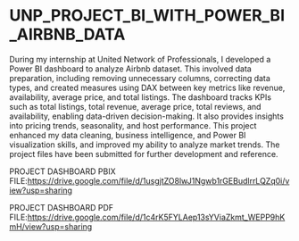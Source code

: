 # UNP_PROJECT_BI_WITH_POWER_BI_AIRBNB_DATA
During my internship at United Network of Professionals, I developed a Power BI dashboard to analyze Airbnb dataset.  This involved data preparation, including removing unnecessary columns, correcting data types, and created measures using DAX between key metrics like revenue, availability, average price, and total listings.  The dashboard tracks KPIs such as total listings, total revenue, average price, total reviews, and availability, enabling data-driven decision-making.  It also provides insights into pricing trends, seasonality, and host performance. This project enhanced my data cleaning, business intelligence, and Power BI visualization skills, and improved my ability to analyze market trends.  The project files have been submitted for further development and reference.

PROJECT DASHBOARD PBIX FILE:https://drive.google.com/file/d/1usgjtZO8lwJ1Ngwb1rGEBudlrrLQZq0i/view?usp=sharing

PROJECT DASHBOARD PDF FILE:https://drive.google.com/file/d/1c4rK5FYLAep13sYViaZkmt_WEPP9hKmH/view?usp=sharing
